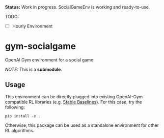 **Status:** Work in progress. SocialGameEnv is working and ready-to-use.

TODO:
- [ ] Hourly Environment


# gym-socialgame
OpenAI Gym environment for a social game.

*NOTE:* This is a **submodule**.

## Usage
This environment can be directly plugged into existing OpenAI-Gym compatible RL libraries (e.g. [Stable Baselines](https://stable-baselines.readthedocs.io/en/master/index.html)).
For this case, try the following:
    
    pip install -e .

Otherwise, this package can be used as a standalone environment for other RL algorithms.
